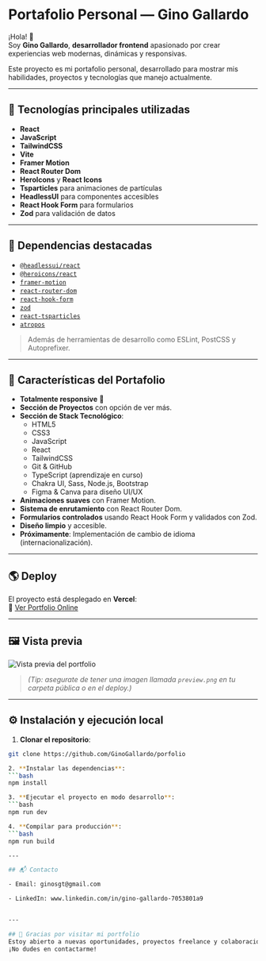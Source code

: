 # Portafolio Personal — Gino Gallardo

¡Hola! 👋  
Soy **Gino Gallardo**, **desarrollador frontend** apasionado por crear experiencias web modernas, dinámicas y responsivas.

Este proyecto es mi portafolio personal, desarrollado para mostrar mis habilidades, proyectos y tecnologías que manejo actualmente.

---

## 🚀 Tecnologías principales utilizadas

- **React**
- **JavaScript**
- **TailwindCSS**
- **Vite**
- **Framer Motion**
- **React Router Dom**
- **HeroIcons** y **React Icons**
- **Tsparticles** para animaciones de partículas
- **HeadlessUI** para componentes accesibles
- **React Hook Form** para formularios
- **Zod** para validación de datos

---

## 🧩 Dependencias destacadas

- [`@headlessui/react`](https://headlessui.dev/)
- [`@heroicons/react`](https://heroicons.com/)
- [`framer-motion`](https://www.framer.com/motion/)
- [`react-router-dom`](https://reactrouter.com/)
- [`react-hook-form`](https://react-hook-form.com/)
- [`zod`](https://zod.dev/)
- [`react-tsparticles`](https://github.com/matteobruni/tsparticles)
- [`atropos`](https://atroposjs.com/)

> Además de herramientas de desarrollo como ESLint, PostCSS y Autoprefixer.

---

## 🌟 Características del Portafolio

- **Totalmente responsive** 📱
- **Sección de Proyectos** con opción de ver más.
- **Sección de Stack Tecnológico**:
  - HTML5
  - CSS3
  - JavaScript
  - React
  - TailwindCSS
  - Git & GitHub
  - TypeScript (aprendizaje en curso)
  - Chakra UI, Sass, Node.js, Bootstrap
  - Figma & Canva para diseño UI/UX
- **Animaciones suaves** con Framer Motion.
- **Sistema de enrutamiento** con React Router Dom.
- **Formularios controlados** usando React Hook Form y validados con Zod.
- **Diseño limpio** y accesible.
- **Próximamente**: Implementación de cambio de idioma (internacionalización).

---

## 🌎 Deploy

El proyecto está desplegado en **Vercel**:  
🔗 [Ver Portfolio Online](https://porfolio-red-nu-27.vercel.app)

---

## 🖼️ Vista previa

![Vista previa del portfolio](https://porfolio-red-nu-27.vercel.app/preview.png)

> *(Tip: asegurate de tener una imagen llamada `preview.png` en tu carpeta pública o en el deploy.)*

---

## ⚙️ Instalación y ejecución local

1. **Clonar el repositorio**:
```bash
git clone https://github.com/GinoGallardo/porfolio

2. **Instalar las dependencias**:
```bash
npm install

3. **Ejecutar el proyecto en modo desarrollo**:
```bash
npm run dev

4. **Compilar para producción**:
```bash
npm run build

---

## 📬 Contacto

- Email: ginosgt@gmail.com

- LinkedIn: www.linkedin.com/in/gino-gallardo-7053801a9


---

## 🙌 Gracias por visitar mi portfolio
Estoy abierto a nuevas oportunidades, proyectos freelance y colaboraciones 🚀
¡No dudes en contactarme!
